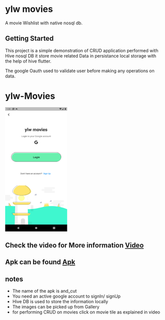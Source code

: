 # ylw movies

A movie Wishlist with native nosql db.

## Getting Started

This project is a simple demonstration of CRUD application performed with Hive nosql DB
it store movie related Data in persistance local storage with the help of hive flutter.

The google Oauth used to validate user before making any operations on data.

# ylw-Movies

<img src="Screenshots/Login.png" width="200" height="400">

## Check the video for More information [Video](https://drive.google.com/file/d/10U9ptQ04wWxVsrR0FGk8bfCEAi-4w5oi/view?usp=sharing)

## Apk can be found [Apk](https://drive.google.com/file/d/1Hz7fJeKET2abYwczykhGrYwEEE3m-zqm/view?usp=sharing)

## notes

- The name of the apk is and_cut
- You need an active google account to signIn/ signUp
- Hive DB is used to store the information locally
- The images can be picked up from Gallery
- for performing CRUD on movies click on movie tile as explained in video
